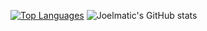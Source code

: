[![Top Languages](https://github-readme-stats.vercel.app/api/top-langs/?username=TheRealJoelmatic&layout=compact)](https://github.com/anuraghazra/github-readme-stats)
![Joelmatic's GitHub stats](https://github-readme-stats.vercel.app/api?username=TheRealJoelmatic&show_icons=true&theme=dark)

